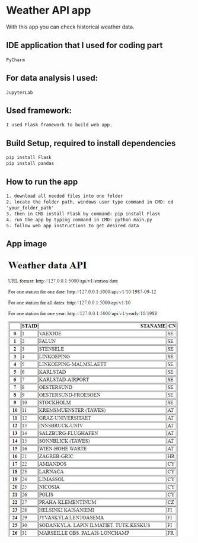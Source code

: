 # Weather API app

With this app you can check historical weather data.

## IDE application that I used for coding part
```
PyCharm
```

## For data analysis I used:
```
JupyterLab
```

## Used framework:
```
I used Flask framework to build web app.
```

## Build Setup, required to install dependencies
```
pip install Flask
pip install pandas
```

## How to run the app
```
1. download all needed files into one folder
2. locate the folder path, windows user type command in CMD: cd 'your_folder_path'
3. then in CMD install Flask by command: pip install Flask
4. run the app by typing command in CMD: python main.py
5. follow web app instructions to get desired data
```

## App image
<img src="https://github.com/kixelo/Weather-API/blob/master/weather%20data%20API.PNG" />

